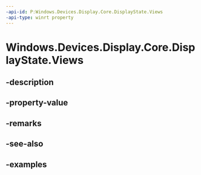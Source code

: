 ```yaml
---
-api-id: P:Windows.Devices.Display.Core.DisplayState.Views
-api-type: winrt property
---
```


<!-- Property syntax.
public IVectorView<DisplayView> Views { get; }
-->

# Windows.Devices.Display.Core.DisplayState.Views

## -description

## -property-value

## -remarks

## -see-also

## -examples
